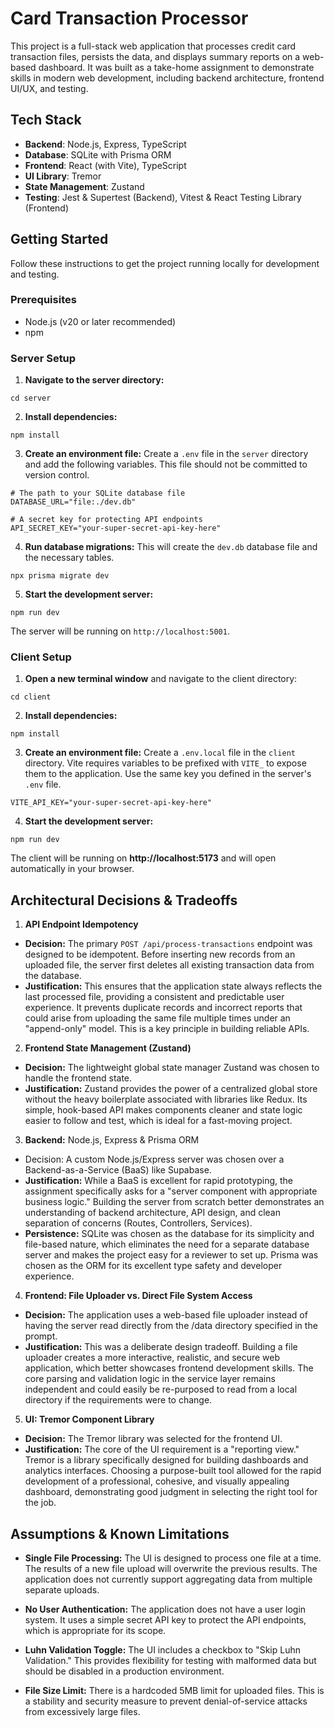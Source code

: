 # Card Transaction Processor 
This project is a full-stack web application that processes credit card transaction files, persists the data, and displays summary reports on a web-based dashboard. It was built as a take-home assignment to demonstrate skills in modern web development, including backend architecture, frontend UI/UX, and testing.

## Tech Stack
- **Backend**: Node.js, Express, TypeScript
- **Database**: SQLite with Prisma ORM
- **Frontend**: React (with Vite), TypeScript
- **UI Library**: Tremor
- **State Management**: Zustand
- **Testing**: Jest & Supertest (Backend), Vitest & React Testing Library (Frontend)

## Getting Started
Follow these instructions to get the project running locally for development and testing.

### Prerequisites
- Node.js (v20 or later recommended)
- npm

### Server Setup
1. **Navigate to the server directory:**

```
cd server
```

2. **Install dependencies:**

```
npm install
```

3. **Create an environment file:** Create a `.env` file in the `server` directory and add the following variables. This file should not be committed to version control.

```
# The path to your SQLite database file
DATABASE_URL="file:./dev.db"

# A secret key for protecting API endpoints
API_SECRET_KEY="your-super-secret-api-key-here"
```

4. **Run database migrations:** This will create the `dev.db` database file and the necessary tables.

```
npx prisma migrate dev
```

5. **Start the development server:**

```
npm run dev
```

The server will be running on `http://localhost:5001`.

### Client Setup
1. **Open a new terminal window** and navigate to the client directory:

```
cd client
```

2. **Install dependencies:**

```
npm install
```

3. **Create an environment file:** Create a `.env.local` file in the `client` directory. Vite requires variables to be prefixed with `VITE_` to expose them to the application. Use the same key you defined in the server's `.env` file.

```
VITE_API_KEY="your-super-secret-api-key-here"
```

4. **Start the development server:**

```
npm run dev
```

The client will be running on **http://localhost:5173** and will open automatically in your browser.

## Architectural Decisions & Tradeoffs

1. **API Endpoint Idempotency**
- **Decision:** The primary `POST /api/process-transactions` endpoint was designed to be idempotent. Before inserting new records from an uploaded file, the server first deletes all existing transaction data from the database.
- **Justification:** This ensures that the application state always reflects the last processed file, providing a consistent and predictable user experience. It prevents duplicate records and incorrect reports that could arise from uploading the same file multiple times under an "append-only" model. This is a key principle in building reliable APIs.

2. **Frontend State Management (Zustand)**
- **Decision:** The lightweight global state manager Zustand was chosen to handle the frontend state.
- **Justification:** Zustand provides the power of a centralized global store without the heavy boilerplate associated with libraries like Redux. Its simple, hook-based API makes components cleaner and state logic easier to follow and test, which is ideal for a fast-moving project.

3. **Backend:** Node.js, Express & Prisma ORM
- Decision: A custom Node.js/Express server was chosen over a Backend-as-a-Service (BaaS) like Supabase.
- **Justification:** While a BaaS is excellent for rapid prototyping, the assignment specifically asks for a "server component with appropriate business logic." Building the server from scratch better demonstrates an understanding of backend architecture, API design, and clean separation of concerns (Routes, Controllers, Services).
- **Persistence:** SQLite was chosen as the database for its simplicity and file-based nature, which eliminates the need for a separate database server and makes the project easy for a reviewer to set up. Prisma was chosen as the ORM for its excellent type safety and developer experience.

4. **Frontend: File Uploader vs. Direct File System Access**
- **Decision:** The application uses a web-based file uploader instead of having the server read directly from the /data directory specified in the prompt.
- **Justification:** This was a deliberate design tradeoff. Building a file uploader creates a more interactive, realistic, and secure web application, which better showcases frontend development skills. The core parsing and validation logic in the service layer remains independent and could easily be re-purposed to read from a local directory if the requirements were to change.

5. **UI: Tremor Component Library**
- **Decision:** The Tremor library was selected for the frontend UI.
- **Justification:** The core of the UI requirement is a "reporting view." Tremor is a library specifically designed for building dashboards and analytics interfaces. Choosing a purpose-built tool allowed for the rapid development of a professional, cohesive, and visually appealing dashboard, demonstrating good judgment in selecting the right tool for the job.

## Assumptions & Known Limitations
- **Single File Processing:** The UI is designed to process one file at a time. The results of a new file upload will overwrite the previous results. The application does not currently support aggregating data from multiple separate uploads.

- **No User Authentication:** The application does not have a user login system. It uses a simple secret API key to protect the API endpoints, which is appropriate for its scope.

- **Luhn Validation Toggle:** The UI includes a checkbox to "Skip Luhn Validation." This provides flexibility for testing with malformed data but should be disabled in a production environment.

- **File Size Limit:** There is a hardcoded 5MB limit for uploaded files. This is a stability and security measure to prevent denial-of-service attacks from excessively large files.